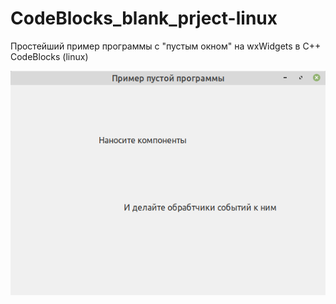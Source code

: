 # CodeBlocks_blank_prject-linux
Простейший пример программы с "пустым окном" на wxWidgets в C++ CodeBlocks (linux)

![srcreenshot](screenshot.png)
